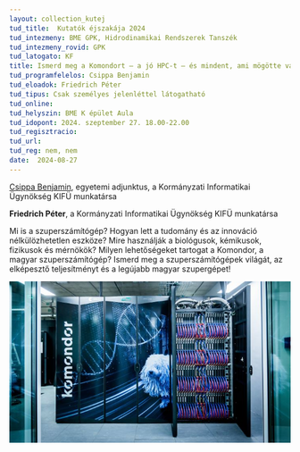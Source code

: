 ```yaml
---
layout: collection_kutej
tud_title:  Kutatók éjszakája 2024
tud_intezmeny: BME GPK, Hidrodinamikai Rendszerek Tanszék
tud_intezmeny_rovid: GPK
tud_latogato: KF
title: Ismerd meg a Komondort – a jó HPC-t – és mindent, ami mögötte van
tud_programfelelos: Csippa Benjamin
tud_eloadok: Friedrich Péter
tud_tipus: Csak személyes jelenléttel látogatható
tud_online: 
tud_helyszin: BME K épület Aula 
tud_idopont: 2024. szeptember 27. 18.00-22.00
tud_regisztracio: 
tud_url: 
tud_reg: nem, nem
date:  2024-08-27
---
```


[Csippa Benjamin](https://www.hds.bme.hu/tanszek.php?sm=2&lang=HU), egyetemi adjunktus, a Kormányzati Informatikai Ügynökség KIFÜ munkatársa

**Friedrich Péter**, a Kormányzati Informatikai Ügynökség KIFÜ munkatársa


Mi is a szuperszámítógép? Hogyan lett a tudomány és az innováció nélkülözhetetlen eszköze? Mire használják a biológusok, kémikusok, fizikusok és mérnökök? Milyen lehetőségeket tartogat a Komondor, a magyar szuperszámítógép?
Ismerd meg a szuperszámítógépek világát, az elképesztő teljesítményt és a legújabb magyar szupergépet! 

![Ismerd meg a Komondort – a jó HPC-t – és mindent, ami mögötte van](../2024/images/Komondor_IMG_20240927.jpg)
